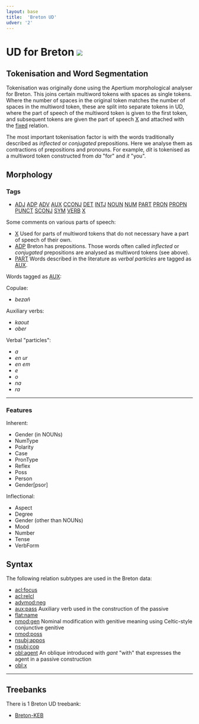 ```yaml
---
layout: base
title:  'Breton UD'
udver: '2'
---
```


# UD for Breton <span class="flagspan"><img class="flag" src="../../flags/svg/FR-BRE.svg" /></span>

## Tokenisation and Word Segmentation

Tokenisation was originally done using the Apertium morphological analyser for Breton. This joins certain multiword
tokens with spaces as single tokens. Where the number of spaces in the original token matches the number of spaces
in the multiword token, these are split into separate tokens in UD, where the part of speech of the multiword token
is given to the first token, and subsequent tokens are given the part of speech [X]() and attached with the [fixed]() relation.

The most important tokenisation factor is with the words traditionally described as *inflected* or *conjugated* prepositions. Here
we analyse them as contractions of prepositions and pronouns. For example, *dit* is tokenised as a multiword token
constructed from *da* "for" and *it* "you". 

## Morphology

### Tags

* [ADJ]() [ADP]() [ADV]() [AUX]() [CCONJ]() [DET]() [INTJ]() [NOUN]() [NUM]() [PART]() [PRON]() [PROPN]() [PUNCT]() [SCONJ]() [SYM]() [VERB]() [X]()

Some comments on various parts of speech:

* [X]() Used for parts of multiword tokens that do not necessary have a part of speech of their own. 
* [ADP]() Breton has prepositions. Those words often called *inflected* or *conjugated* prepositions are analysed as multiword tokens (see above).
* [PART]() Words described in the literature as *verbal particles* are tagged as [AUX]().

Words tagged as [AUX]():

Copulae:

* *bezañ*

Auxiliary verbs:

* *kaout*
* *ober*

Verbal "particles":

* *a*
* *en ur*
* *en em*
* *e*
* *o*
* *na*
* *ra*

---

### Features

Inherent:

* Gender (in NOUNs)
* NumType
* Polarity
* Case
* PronType
* Reflex
* Poss
* Person
* Gender[psor]

Inflectional:

* Aspect
* Degree
* Gender (other than NOUNs)
* Mood
* Number
* Tense
* VerbForm


## Syntax

The following relation subtypes are used in the Breton data:

* [acl:focus]()
* [acl:relcl]()
* [advmod:neg]()
* [aux:pass]() Auxiliary verb used in the construction of the passive
* [flat:name]()
* [nmod:gen]() Nominal modification with genitive meaning using Celtic-style conjunctive genitive
* [nmod:poss]()
* [nsubj:appos]()
* [nsubj:cop]()
* [obl:agent]() An oblique introduced with *gant* "with" that expresses the agent in a passive construction
* [obl:x]()

---

## Treebanks

There is 1 Breton UD treebank:

  * [Breton-KEB](../treebanks/br_keb/index.html)


